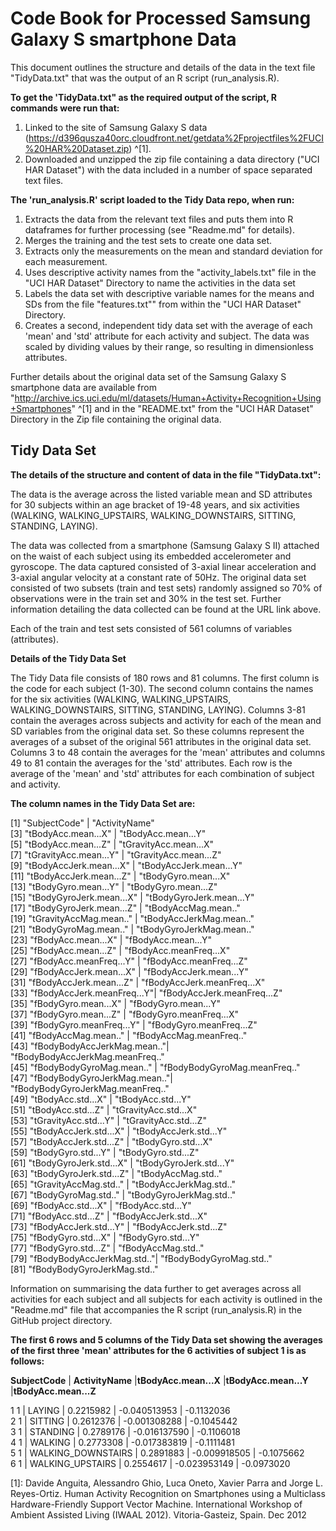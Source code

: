 Code Book for Processed Samsung Galaxy S smartphone Data
========================================================
This document outlines the structure and details of the data in the text file "TidyData.txt" that was the output of an R script (run_analysis.R).  

**To get the 'TidyData.txt" as the required output of the script, R commands were run that:**
 
1.  Linked to the site of Samsung Galaxy S data (https://d396qusza40orc.cloudfront.net/getdata%2Fprojectfiles%2FUCI%20HAR%20Dataset.zip) ^[1].
2.  Downloaded and unzipped the zip file containing a data directory ("UCI HAR Dataset") with the data included in a number of space separated text files.

**The 'run_analysis.R' script loaded to the Tidy Data repo, when run:**

1.  Extracts the data from the relevant text files and puts them into R dataframes for further processing (see "Readme.md" for details).
2.  Merges the training and the test sets to create one data set.
3.  Extracts only the measurements on the mean and standard deviation for each measurement. 
4.  Uses descriptive activity names from the "activity_labels.txt" file in the "UCI HAR Dataset" Directory to name the activities in the data set
5.  Labels the data set with descriptive variable names for the means and SDs from the file "features.txt"" from within the "UCI HAR Dataset" Directory. 
6.  Creates a second, independent tidy data set with the average of each 'mean' and 'std' attribute for each activity and subject.  The data was scaled by dividing values by their range, so resulting in dimensionless attributes.

Further details about the original data set of the Samsung Galaxy S smartphone data are available from "http://archive.ics.uci.edu/ml/datasets/Human+Activity+Recognition+Using+Smartphones" ^[1] and in the "README.txt" from the "UCI HAR Dataset" Directory in the Zip file containing the original data.

Tidy Data Set
--------------

**The details of the structure and content of data in the file "TidyData.txt":**

The data is the average across the listed variable mean and SD attributes for 30 subjects within an age bracket of 19-48 years, and  six activities (WALKING, WALKING_UPSTAIRS, WALKING_DOWNSTAIRS, SITTING, STANDING, LAYING).

The data was collected from a smartphone (Samsung Galaxy S II) attached on the waist of each subject using its embedded accelerometer and gyroscope.  The data captured consisted of 3-axial linear acceleration and 3-axial angular velocity at a constant rate of 50Hz.  The original data set consisted of two subsets (train and test sets) randomly assigned so 70% of observations were in the train set and 30% in the test set. Further information detailing the data collected can be found at the URL link above.

Each of the train and test sets consisted of 561 columns of variables (attributes).

**Details of the Tidy Data Set**

The Tidy Data file consists of 180 rows and 81 columns.  The first column is the code for each subject (1-30).  The second column contains the names for the six activities (WALKING, WALKING_UPSTAIRS, WALKING_DOWNSTAIRS, SITTING, STANDING, LAYING).  Columns 3-81 contain the averages across subjects and activity for each of the mean and SD variables from the original data set.  So these columns represent the averages of a subset of the original 561 attributes in the original data set.  Columns 3 to 48 contain the averages for the 'mean' attributes and columns 49 to 81 contain the averages for the 'std' attributes.  Each row is the average of the 'mean' and 'std' attributes for each combination of subject and activity.

**The column names in the Tidy Data Set are:**

 [1] "SubjectCode"              |        "ActivityName"                   
 [3] "tBodyAcc.mean...X"        |       "tBodyAcc.mean...Y"              
 [5] "tBodyAcc.mean...Z"        |       "tGravityAcc.mean...X"           
 [7] "tGravityAcc.mean...Y"     |       "tGravityAcc.mean...Z"           
 [9] "tBodyAccJerk.mean...X"    |       "tBodyAccJerk.mean...Y"          
[11] "tBodyAccJerk.mean...Z"    |       "tBodyGyro.mean...X"             
[13] "tBodyGyro.mean...Y"       |       "tBodyGyro.mean...Z"             
[15] "tBodyGyroJerk.mean...X"   |       "tBodyGyroJerk.mean...Y"         
[17] "tBodyGyroJerk.mean...Z"   |       "tBodyAccMag.mean.."             
[19] "tGravityAccMag.mean.."    |       "tBodyAccJerkMag.mean.."         
[21] "tBodyGyroMag.mean.."      |      "tBodyGyroJerkMag.mean.."        
[23] "fBodyAcc.mean...X"        |       "fBodyAcc.mean...Y"              
[25] "fBodyAcc.mean...Z"        |       "fBodyAcc.meanFreq...X"          
[27] "fBodyAcc.meanFreq...Y"    |       "fBodyAcc.meanFreq...Z"          
[29] "fBodyAccJerk.mean...X"    |       "fBodyAccJerk.mean...Y"          
[31] "fBodyAccJerk.mean...Z"    |       "fBodyAccJerk.meanFreq...X"      
[33] "fBodyAccJerk.meanFreq...Y"|       "fBodyAccJerk.meanFreq...Z"      
[35] "fBodyGyro.mean...X"       |       "fBodyGyro.mean...Y"             
[37] "fBodyGyro.mean...Z"       |       "fBodyGyro.meanFreq...X"         
[39] "fBodyGyro.meanFreq...Y"   |       "fBodyGyro.meanFreq...Z"         
[41] "fBodyAccMag.mean.."       |       "fBodyAccMag.meanFreq.."             
[43] "fBodyBodyAccJerkMag.mean.."|      "fBodyBodyAccJerkMag.meanFreq.."     
[45] "fBodyBodyGyroMag.mean.."  |       "fBodyBodyGyroMag.meanFreq.."    
[47] "fBodyBodyGyroJerkMag.mean.."|     "fBodyBodyGyroJerkMag.meanFreq.."   
[49] "tBodyAcc.std...X"          |      "tBodyAcc.std...Y"                 
[51] "tBodyAcc.std...Z"         |       "tGravityAcc.std...X"              
[53] "tGravityAcc.std...Y"      |       "tGravityAcc.std...Z"            
[55] "tBodyAccJerk.std...X"     |       "tBodyAccJerk.std...Y"           
[57] "tBodyAccJerk.std...Z"     |       "tBodyGyro.std...X"              
[59] "tBodyGyro.std...Y"        |       "tBodyGyro.std...Z"              
[61] "tBodyGyroJerk.std...X"    |       "tBodyGyroJerk.std...Y"          
[63] "tBodyGyroJerk.std...Z"    |       "tBodyAccMag.std.."              
[65] "tGravityAccMag.std.."     |       "tBodyAccJerkMag.std.."          
[67] "tBodyGyroMag.std.."       |       "tBodyGyroJerkMag.std.."         
[69] "fBodyAcc.std...X"         |       "fBodyAcc.std...Y"               
[71] "fBodyAcc.std...Z"         |       "fBodyAccJerk.std...X"           
[73] "fBodyAccJerk.std...Y"     |       "fBodyAccJerk.std...Z"           
[75] "fBodyGyro.std...X"        |       "fBodyGyro.std...Y"              
[77] "fBodyGyro.std...Z"        |       "fBodyAccMag.std.."              
[79] "fBodyBodyAccJerkMag.std.."|       "fBodyBodyGyroMag.std.."         
[81] "fBodyBodyGyroJerkMag.std.."     

Information on summarising the data further to get averages across all activities for each subject and all subjects for each activity is outlined in the "Readme.md"  file that accompanies the R script (run_analysis.R) in the GitHub project directory.

**The first 6 rows and 5 columns of the Tidy Data set showing the averages of the first three 'mean' attributes for the 6 activities of subject 1 is as follows:**

**SubjectCode** | **ActivityName** |**tBodyAcc.mean...X** |**tBodyAcc.mean...Y** |**tBodyAcc.mean...Z**

1       1   |         LAYING   |    0.2215982   |   -0.040513953     |   -0.1132036   
2       1   |         SITTING  |    0.2612376   |   -0.001308288     |   -0.1045442    
3       1   |        STANDING  |    0.2789176   |   -0.016137590     |   -0.1106018   
4       1   |         WALKING  |    0.2773308   |   -0.017383819     |   -0.1111481    
5       1 | WALKING_DOWNSTAIRS |    0.2891883   |   -0.009918505     |   -0.1075662   
6       1 |  WALKING_UPSTAIRS  |    0.2554617   |   -0.023953149     |   -0.0973020    


[1]: Davide Anguita, Alessandro Ghio, Luca Oneto, Xavier Parra and Jorge L. Reyes-Ortiz. Human Activity Recognition on Smartphones using a Multiclass Hardware-Friendly Support Vector Machine. International Workshop of Ambient Assisted Living (IWAAL 2012). Vitoria-Gasteiz, Spain. Dec 2012
